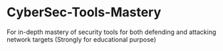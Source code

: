 # CyberSec-Tools-Mastery
For in-depth mastery of security tools for both defending and attacking network targets (Strongly for educational purpose)
